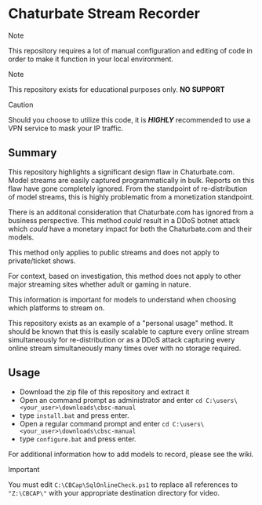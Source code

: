 # Chaturbate Stream Recorder
> [!NOTE]
> This repository requires a lot of manual configuration and editing of code in order to make it function in your local environment.

> [!NOTE]
> This repository exists for educational purposes only. **NO SUPPORT**

> [!CAUTION]
> Should you choose to utilize this code, it is _**HIGHLY**_ recommended to use a VPN service to mask your IP traffic.

## Summary
This repository highlights a significant design flaw in Chaturbate.com. Model streams are easily captured programmatically in bulk. Reports on this flaw have gone completely ignored. From the standpoint of re-distribution of model streams, this is highly problematic from a monetization standpoint.

There is an additonal consideration that Chaturbate.com has ignored from a business perspective. This method _could_ result in a DDoS botnet attack which _could_ have a monetary impact for both the Chaturbate.com and their models.

This method only applies to public streams and does not apply to private/ticket shows.

For context, based on investigation, this method does not apply to other major streaming sites whether adult or gaming in nature.

This information is important for models to understand when choosing which platforms to stream on.

This repository exists as an example of a "personal usage" method. It should be known that this is easily scalable to capture every online stream simultaneously for re-distribution or as a DDoS attack capturing every online stream simultaneously many times over with no storage required.

## Usage
* Download the zip file of this repository and extract it
* Open an command prompt as administrator and enter ```cd C:\users\<your_user>\downloads\cbsc-manual```
* type `install.bat` and press enter.
* Open a regular command prompt and enter ```cd C:\users\<your_user>\downloads\cbsc-manual```
* type `configure.bat` and press enter.

For additional information how to add models to record, please see the wiki.

> [!IMPORTANT]
> You must edit `C:\CBCap\SqlOnlineCheck.ps1` to replace all references to `"Z:\CBCAP\"` with your appropriate destination directory for video.